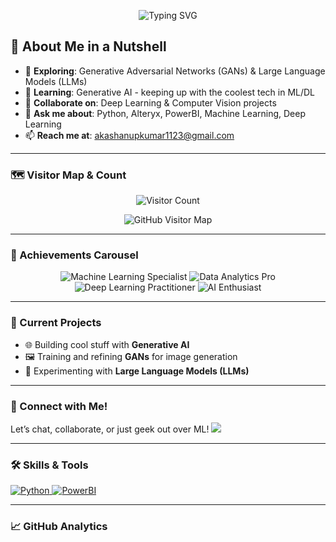 <!-- ASCII Banner with Typing Animation -->
<p align="center">
  <img src="https://readme-typing-svg.demolab.com?font=Fira+Code&weight=500&size=24&pause=1000&color=36BCF7&center=true&width=435&lines=Hey+There!+I'm+Akash+Anupkumar;Welcome+to+My+ML+and+DL+Playground+%F0%9F%92%BB" alt="Typing SVG" />
</p>

## 🌌 About Me in a Nutshell

- 🔭 **Exploring**: Generative Adversarial Networks (GANs) & Large Language Models (LLMs)
- 🌱 **Learning**: Generative AI - keeping up with the coolest tech in ML/DL
- 🤝 **Collaborate on**: Deep Learning & Computer Vision projects
- 💬 **Ask me about**: Python, Alteryx, PowerBI, Machine Learning, Deep Learning
- 📫 **Reach me at**: akashanupkumar1123@gmail.com

---

### 🗺️ Visitor Map & Count

<p align="center">
  <img src="https://profile-counter.glitch.me/akashanupkumar1123/count.svg" alt="Visitor Count" />
</p>

<p align="center">
  <img src="https://raw.githubusercontent.com/gayanvoice/github-active-users-map/main/images/github-active-users-map.svg" alt="GitHub Visitor Map" />
</p>

---

### 🏅 Achievements Carousel

<div align="center">
  <img src="https://img.shields.io/badge/Machine%20Learning%20Specialist-%233776AB.svg?style=for-the-badge&logo=python&logoColor=white" alt="Machine Learning Specialist" />
  <img src="https://img.shields.io/badge/Data%20Analytics%20Pro-%23FF6F00.svg?style=for-the-badge&logo=tableau&logoColor=white" alt="Data Analytics Pro" />
  <img src="https://img.shields.io/badge/Deep%20Learning%20Practitioner-%2300D09C.svg?style=for-the-badge&logo=tensorflow&logoColor=white" alt="Deep Learning Practitioner" />
  <img src="https://img.shields.io/badge/AI%20Enthusiast-%23FF5733.svg?style=for-the-badge&logo=brainly&logoColor=white" alt="AI Enthusiast" />
  <!-- Add more badges as needed -->
</div>

---

### 💼 Current Projects
- 🌐 Building cool stuff with **Generative AI**
- 🖼️ Training and refining **GANs** for image generation
- 🧠 Experimenting with **Large Language Models (LLMs)**

---

### 🌈 Connect with Me!
Let’s chat, collaborate, or just geek out over ML!
<a href="https://linkedin.com/in/akash-anupkumar1123" target="_blank">
  <img src="https://img.shields.io/badge/LinkedIn-Connect-blue?style=for-the-badge&logo=linkedin" />
</a>

---

### 🛠️ Skills & Tools

<p align="left">
  <a href="https://www.python.org" target="_blank" rel="noreferrer">
    <img src="https://img.shields.io/badge/Python-%233776AB.svg?style=for-the-badge&logo=python&logoColor=white" alt="Python"/>
  </a>
  <a href="https://powerbi.microsoft.com/" target="_blank" rel="noreferrer">
    <img src="https://img.shields.io/badge/PowerBI-%23F2C811.svg?style=for-the-badge&logo=powerbi&logoColor=white" alt="PowerBI"/>
  </a>
  <!-- Add more skills and tools badges here -->
</p>

---

### 📈 GitHub Analytics

<p align="center">
  <img src="https://github-readme-streak-stats.herokuapp.com/?user=akashanupkumar1123&the

